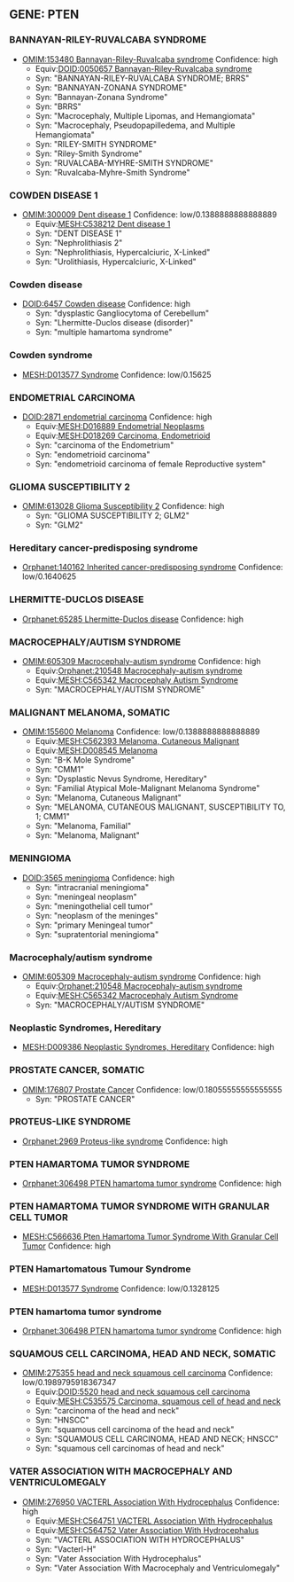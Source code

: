 
## GENE: PTEN

### BANNAYAN-RILEY-RUVALCABA SYNDROME
 * [OMIM:153480 Bannayan-Riley-Ruvalcaba syndrome](http://beta.monarchinitiative.org/disease/OMIM:153480) Confidence: high
    * Equiv:[DOID:0050657 Bannayan-Riley-Ruvalcaba syndrome](http://beta.monarchinitiative.org/disease/DOID:0050657)
    * Syn: "BANNAYAN-RILEY-RUVALCABA SYNDROME; BRRS"
    * Syn: "BANNAYAN-ZONANA SYNDROME"
    * Syn: "Bannayan-Zonana Syndrome"
    * Syn: "BRRS"
    * Syn: "Macrocephaly, Multiple Lipomas, and Hemangiomata"
    * Syn: "Macrocephaly, Pseudopapilledema, and Multiple Hemangiomata"
    * Syn: "RILEY-SMITH SYNDROME"
    * Syn: "Riley-Smith Syndrome"
    * Syn: "RUVALCABA-MYHRE-SMITH SYNDROME"
    * Syn: "Ruvalcaba-Myhre-Smith Syndrome"

### COWDEN DISEASE 1
 * [OMIM:300009 Dent disease 1](http://beta.monarchinitiative.org/disease/OMIM:300009) Confidence: low/0.1388888888888889
    * Equiv:[MESH:C538212 Dent disease 1](http://beta.monarchinitiative.org/disease/MESH:C538212)
    * Syn: "DENT DISEASE 1"
    * Syn: "Nephrolithiasis 2"
    * Syn: "Nephrolithiasis, Hypercalciuric, X-Linked"
    * Syn: "Urolithiasis, Hypercalciuric, X-Linked"

### Cowden disease
 * [DOID:6457 Cowden disease](http://beta.monarchinitiative.org/disease/DOID:6457) Confidence: high
    * Syn: "dysplastic Gangliocytoma of Cerebellum"
    * Syn: "Lhermitte-Duclos disease (disorder)"
    * Syn: "multiple hamartoma syndrome"

### Cowden syndrome
 * [MESH:D013577 Syndrome](http://beta.monarchinitiative.org/disease/MESH:D013577) Confidence: low/0.15625

### ENDOMETRIAL CARCINOMA
 * [DOID:2871 endometrial carcinoma](http://beta.monarchinitiative.org/disease/DOID:2871) Confidence: high
    * Equiv:[MESH:D016889 Endometrial Neoplasms](http://beta.monarchinitiative.org/disease/MESH:D016889)
    * Equiv:[MESH:D018269 Carcinoma, Endometrioid](http://beta.monarchinitiative.org/disease/MESH:D018269)
    * Syn: "carcinoma of the Endometrium"
    * Syn: "endometrioid carcinoma"
    * Syn: "endometrioid carcinoma of female Reproductive system"

### GLIOMA SUSCEPTIBILITY 2
 * [OMIM:613028 Glioma Susceptibility 2](http://beta.monarchinitiative.org/disease/OMIM:613028) Confidence: high
    * Syn: "GLIOMA SUSCEPTIBILITY 2; GLM2"
    * Syn: "GLM2"

### Hereditary cancer-predisposing syndrome
 * [Orphanet:140162 Inherited cancer-predisposing syndrome](http://beta.monarchinitiative.org/disease/Orphanet:140162) Confidence: low/0.1640625

### LHERMITTE-DUCLOS DISEASE
 * [Orphanet:65285 Lhermitte-Duclos disease](http://beta.monarchinitiative.org/disease/Orphanet:65285) Confidence: high

### MACROCEPHALY/AUTISM SYNDROME
 * [OMIM:605309 Macrocephaly-autism syndrome](http://beta.monarchinitiative.org/disease/OMIM:605309) Confidence: high
    * Equiv:[Orphanet:210548 Macrocephaly-autism syndrome](http://beta.monarchinitiative.org/disease/Orphanet:210548)
    * Equiv:[MESH:C565342 Macrocephaly Autism Syndrome](http://beta.monarchinitiative.org/disease/MESH:C565342)
    * Syn: "MACROCEPHALY/AUTISM SYNDROME"

### MALIGNANT MELANOMA, SOMATIC
 * [OMIM:155600 Melanoma](http://beta.monarchinitiative.org/disease/OMIM:155600) Confidence: low/0.1388888888888889
    * Equiv:[MESH:C562393 Melanoma, Cutaneous Malignant](http://beta.monarchinitiative.org/disease/MESH:C562393)
    * Equiv:[MESH:D008545 Melanoma](http://beta.monarchinitiative.org/disease/MESH:D008545)
    * Syn: "B-K Mole Syndrome"
    * Syn: "CMM1"
    * Syn: "Dysplastic Nevus Syndrome, Hereditary"
    * Syn: "Familial Atypical Mole-Malignant Melanoma Syndrome"
    * Syn: "Melanoma, Cutaneous Malignant"
    * Syn: "MELANOMA, CUTANEOUS MALIGNANT, SUSCEPTIBILITY TO, 1; CMM1"
    * Syn: "Melanoma, Familial"
    * Syn: "Melanoma, Malignant"

### MENINGIOMA
 * [DOID:3565 meningioma](http://beta.monarchinitiative.org/disease/DOID:3565) Confidence: high
    * Syn: "intracranial meningioma"
    * Syn: "meningeal neoplasm"
    * Syn: "meningothelial cell tumor"
    * Syn: "neoplasm of the meninges"
    * Syn: "primary Meningeal tumor"
    * Syn: "supratentorial meningioma"

### Macrocephaly/autism syndrome
 * [OMIM:605309 Macrocephaly-autism syndrome](http://beta.monarchinitiative.org/disease/OMIM:605309) Confidence: high
    * Equiv:[Orphanet:210548 Macrocephaly-autism syndrome](http://beta.monarchinitiative.org/disease/Orphanet:210548)
    * Equiv:[MESH:C565342 Macrocephaly Autism Syndrome](http://beta.monarchinitiative.org/disease/MESH:C565342)
    * Syn: "MACROCEPHALY/AUTISM SYNDROME"

### Neoplastic Syndromes, Hereditary
 * [MESH:D009386 Neoplastic Syndromes, Hereditary](http://beta.monarchinitiative.org/disease/MESH:D009386) Confidence: high

### PROSTATE CANCER, SOMATIC
 * [OMIM:176807 Prostate Cancer](http://beta.monarchinitiative.org/disease/OMIM:176807) Confidence: low/0.18055555555555555
    * Syn: "PROSTATE CANCER"

### PROTEUS-LIKE SYNDROME
 * [Orphanet:2969 Proteus-like syndrome](http://beta.monarchinitiative.org/disease/Orphanet:2969) Confidence: high

### PTEN HAMARTOMA TUMOR SYNDROME
 * [Orphanet:306498 PTEN hamartoma tumor syndrome](http://beta.monarchinitiative.org/disease/Orphanet:306498) Confidence: high

### PTEN HAMARTOMA TUMOR SYNDROME WITH GRANULAR CELL TUMOR
 * [MESH:C566636 Pten Hamartoma Tumor Syndrome With Granular Cell Tumor](http://beta.monarchinitiative.org/disease/MESH:C566636) Confidence: high

### PTEN Hamartomatous Tumour Syndrome
 * [MESH:D013577 Syndrome](http://beta.monarchinitiative.org/disease/MESH:D013577) Confidence: low/0.1328125

### PTEN hamartoma tumor syndrome
 * [Orphanet:306498 PTEN hamartoma tumor syndrome](http://beta.monarchinitiative.org/disease/Orphanet:306498) Confidence: high

### SQUAMOUS CELL CARCINOMA, HEAD AND NECK, SOMATIC
 * [OMIM:275355 head and neck squamous cell carcinoma](http://beta.monarchinitiative.org/disease/OMIM:275355) Confidence: low/0.1989795918367347
    * Equiv:[DOID:5520 head and neck squamous cell carcinoma](http://beta.monarchinitiative.org/disease/DOID:5520)
    * Equiv:[MESH:C535575 Carcinoma, squamous cell of head and neck](http://beta.monarchinitiative.org/disease/MESH:C535575)
    * Syn: "carcinoma of the head and neck"
    * Syn: "HNSCC"
    * Syn: "squamous cell carcinoma of the head and neck"
    * Syn: "SQUAMOUS CELL CARCINOMA, HEAD AND NECK; HNSCC"
    * Syn: "squamous cell carcinomas of head and neck"

### VATER ASSOCIATION WITH MACROCEPHALY AND VENTRICULOMEGALY
 * [OMIM:276950 VACTERL Association With Hydrocephalus](http://beta.monarchinitiative.org/disease/OMIM:276950) Confidence: high
    * Equiv:[MESH:C564751 VACTERL Association With Hydrocephalus](http://beta.monarchinitiative.org/disease/MESH:C564751)
    * Equiv:[MESH:C564752 Vater Association With Hydrocephalus](http://beta.monarchinitiative.org/disease/MESH:C564752)
    * Syn: "VACTERL ASSOCIATION WITH HYDROCEPHALUS"
    * Syn: "Vacterl-H"
    * Syn: "Vater Association With Hydrocephalus"
    * Syn: "Vater Association With Macrocephaly and Ventriculomegaly"
